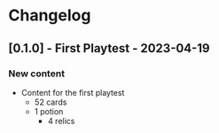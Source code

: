 # Changelog

## [0.1.0] - First Playtest - 2023-04-19

### New content

- Content for the first playtest
  - 52 cards
  - 1 potion
    - 4 relics